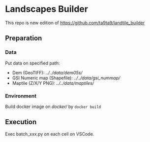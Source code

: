 # Landscapes Builder

This repo is new edition of https://github.com/ta9ta9/landtile_builder

## Preparation

### Data

Put data on specified path:

- Dem (GeoTIFF): *../../data/dem05s/*
- GSI Numeric map (Shapefile): *../../data/gsi_nummap/*
- Maptile (Z/X/Y PNG): *../../data/maptiles/*

### Environment

Build docker image on *docker/* by `docker build` 
## Execution

Exec batch_xxx.py on each cell on VSCode.

